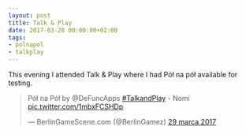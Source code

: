 ```yaml
---
layout: post
title: Talk & Play
date: 2017-03-28 00:00:00+02:00
tags:
- polnapol
- talkplay
---
```

This evening I attended Talk & Play where I had Pół na pół available for testing.

<blockquote class="twitter-tweet" data-lang="pl"><p lang="pl" dir="ltr">Pół na Pół by @DeFuncApps <a href="https://twitter.com/hashtag/TalkandPlay?src=hash&amp;ref_src=twsrc%5Etfw">#TalkandPlay</a> - Nomi <a href="https://t.co/1mbxFCSHDp">pic.twitter.com/1mbxFCSHDp</a></p>&mdash; BerlinGameScene.com (@BerlinGamez) <a href="https://twitter.com/BerlinGamez/status/847112540240969728?ref_src=twsrc%5Etfw">29 marca 2017</a></blockquote>
<script async src="https://platform.twitter.com/widgets.js" charset="utf-8"></script>

